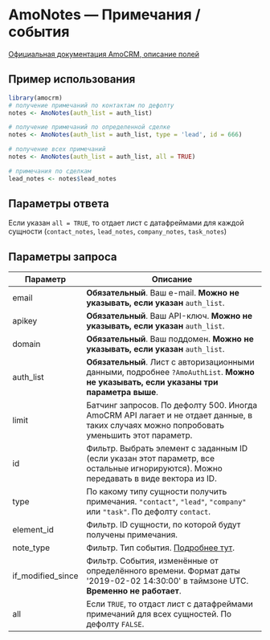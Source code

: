 # AmoNotes — Примечания / события

[Официальная документация AmoCRM, описание полей](https://www.amocrm.ru/developers/content/api/notes)

## Пример использования

```r
library(amocrm)
# получение примечаний по контактам по дефолту
notes <- AmoNotes(auth_list = auth_list)

# получение примечаний по определенной сделке
notes <- AmoNotes(auth_list = auth_list, type = 'lead', id = 666)

# получение всех примечаний
notes <- AmoNotes(auth_list = auth_list, all = TRUE)

# примечания по сделкам
lead_notes <- notes$lead_notes
```
## Параметры ответа

Если указан `all = TRUE`, то отдает лист с датафреймами для каждой сущности (`contact_notes`, `lead_notes`, `company_notes`, `task_notes`)

## Параметры запроса

Параметр | Описание
 --- | ---
email | **Обязательный**. Ваш e-mail. **Можно не указывать, если указан** `auth_list`.
apikey | **Обязательный**. Ваш API-ключ. **Можно не указывать, если указан** `auth_list`.
domain | **Обязательный**. Ваш поддомен. **Можно не указывать, если указан** `auth_list`.
auth_list | **Обязательный**. Лист с авторизационными данными, подробнее `?AmoAuthList`. **Можно не указывать, если указаны три параметра выше**.
limit | Батчинг запросов. По дефолту 500. Иногда AmoCRM API лагает и не отдает данные, в таких случаях можно попробовать уменьшить этот параметр.
id | Фильтр. Выбрать элемент с заданным ID (если указан этот параметр, все остальные игнорируются). Можно передавать в виде вектора из ID.
type | По какому типу сущности получить примечания. `"contact"`, `"lead"`, `"company"` или `"task"`. По дефолту `contact`.
element_id | Фильтр. ID сущности, по которой будут получены примечания.
note_type | Фильтр. Тип события. [Подробнее тут](https://www.amocrm.ru/developers/content/api/notes#note_types).
if_modified_since | Фильтр. События, изменённые от определённого времени. Формат даты '2019-02-02 14:30:00' в таймзоне UTC. **Временно не работает**.
all | Если `TRUE`, то отдаст лист с датафреймами примечаний для всех сущностей. По дефолту `FALSE`.
